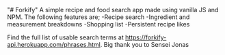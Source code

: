 "# Forkify" 
A simple recipe and food search app made using vanilla JS and NPM. The following features are;
-Recipe search
-Ingredient and measurement breakdowns
-Shopping list
-Persistent recipe likes

Find the full list of usable search terms at https://forkify-api.herokuapp.com/phrases.html. Big thank you to Sensei Jonas 
